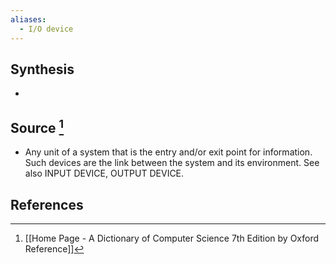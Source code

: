 ```yaml
---
aliases:
  - I/O device
---
```

## Synthesis
- 
## Source [^1]
- Any unit of a system that is the entry and/or exit point for information. Such devices are the link between the system and its environment. See also INPUT DEVICE, OUTPUT DEVICE.
## References

[^1]: [[Home Page - A Dictionary of Computer Science 7th Edition by Oxford Reference]]
